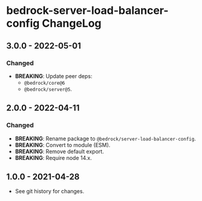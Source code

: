# bedrock-server-load-balancer-config ChangeLog

## 3.0.0 - 2022-05-01

### Changed
- **BREAKING**: Update peer deps:
  - `@bedrock/core@6`
  - `@bedrock/server@5`.

## 2.0.0 - 2022-04-11

### Changed
- **BREAKING**: Rename package to `@bedrock/server-load-balancer-config`.
- **BREAKING**: Convert to module (ESM).
- **BREAKING**: Remove default export.
- **BREAKING**: Require node 14.x.

## 1.0.0 - 2021-04-28

- See git history for changes.
